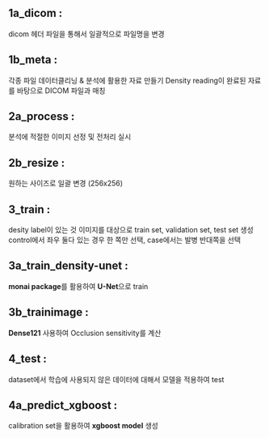 ## 1a_dicom : 
  dicom 헤더 파일을 통해서 일괄적으로 파일명을 변경
  
## 1b_meta : 
  각종 파일 데이터클리닝 & 분석에 활용한 자료 만들기
  Density reading이 완료된 자료를 바탕으로 DICOM 파일과 매칭
  
## 2a_process : 
  분석에 적절한 이미지 선정 및 전처리 실시
  
## 2b_resize : 
원하는 사이즈로 일괄 변경 (256x256)

## 3_train : 
  desity label이 있는 것 이미지를 대상으로 train set, validation set, test set 생성
  control에서 좌우 둘다 있는 경우 한 쪽만 선택, case에서는 발병 반대쪽을 선택
  
## 3a_train_density-unet : 
  **monai package**를 활용하여 **U-Net**으로 train
  
## 3b_trainimage : 
  **Dense121** 사용하여 Occlusion sensitivity를 계산
  
## 4_test : 
  dataset에서 학습에 사용되지 않은 데이터에 대해서 모델을 적용하여 test
  
## 4a_predict_xgboost : 
  calibration set을 활용하여 **xgboost model** 생성
